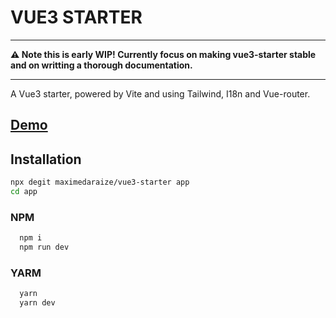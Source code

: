 # VUE3 STARTER

---

**:warning: Note this is early WIP! Currently focus on making vue3-starter stable and on writting a thorough documentation.**

---

A Vue3 starter, powered by Vite and using Tailwind, I18n and Vue-router.

## [Demo](https://vue3-starter.netlify.app)



## Installation

```sh
npx degit maximedaraize/vue3-starter app
cd app

```

### NPM

```sh
  npm i
  npm run dev
```

### YARM

```sh
  yarn
  yarn dev
```

